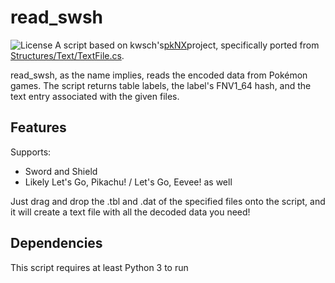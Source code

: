 # read_swsh
![License](https://img.shields.io/badge/License-GPLv3-blue.svg)
A script based on kwsch's[pkNX](https://github.com/kwsch/pkNX)project, specifically ported from [Structures/Text/TextFile.cs](https://github.com/kwsch/pkNX/blob/master/pkNX.Structures/Text/TextFile.cs).

read_swsh, as the name implies, reads the encoded data from Pokémon games. The script returns table labels, the label's FNV1_64 hash, and the text entry associated with the given files.

## Features
Supports:
* Sword and Shield
* Likely Let's Go, Pikachu! / Let's Go, Eevee! as well

Just drag and drop the .tbl and .dat of the specified files onto the script, and it will create a text file with all the decoded data you need!

## Dependencies
This script requires at least Python 3 to run